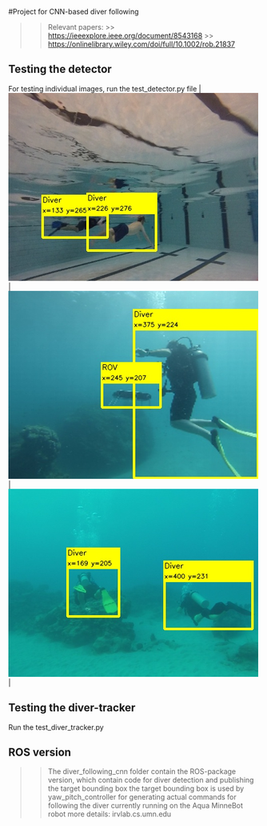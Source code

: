 #Project for CNN-based diver following
>> Relevant papers: 
    >> https://ieeexplore.ieee.org/document/8543168
    >> https://onlinelibrary.wiley.com/doi/full/10.1002/rob.21837
  

## Testing the detector
For testing individual images, run the test_detector.py file
| ![inferent_result](./test_data/res/0.jpg)     | ![inferent_result](./test_data/res/1.jpg)     | ![inferent_result](./test_data/res/7.jpg)     |


## Testing the diver-tracker
Run the test_diver_tracker.py 




## ROS version
>> The diver_following_cnn folder contain the ROS-package version, which contain code for diver detection and publishing the target bounding box
>> the target bounding box is used by yaw_pitch_controller for generating actual commands for following the diver
>> currently running on the Aqua MinneBot robot
>> more details: irvlab.cs.umn.edu  

